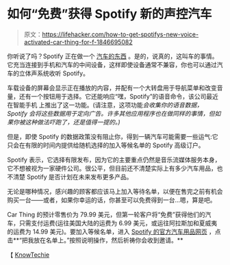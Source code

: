 # 如何“免费”获得 Spotify 新的声控汽车

> 原文：<https://lifehacker.com/how-to-get-spotifys-new-voice-activated-car-thing-for-f-1846695082>

你听说了吗？Spotify 正在做一个 [汽车的东西](https://newsroom.spotify.com/2021-04-13/spotify-launches-our-newest-exploration-a-limited-release-of-car-thing-a-smart-player-for-your-car/) 。是的，说真的，这叫车的事情。它充当连接到手机和汽车的中间设备，这样即使设备通常不兼容，你也可以通过汽车的立体声系统收听 Spotify。



车载设备的屏幕会显示正在播放的内容，并配有一个大转盘用于导航菜单和改变音量，还有一个按钮用于选择。它还能响应“嘿，Spotify”的语音命令，该公司最近在智能手机 上推出了这一功能。(请注意，这项功能*会收集你的语音数据，Spotify 会将这些数据用于定向广告。许多其他应用程序也在做同样的事情，但如果你被这种做法吓跑了，还是值得一提的。)*

但是，即使 Spotify 的数据政策没有阻止你，得到一辆汽车可能需要一些运气:它只会在有限的时间内提供给随机选择的加入等候名单的 Spotify 高级订户。

Spotify 表示，它选择有限发布，因为它的主要重点仍然是音乐流媒体服务本身，它不想被视为一家硬件公司。很公平，但目前还不清楚实际上有多少汽车用品，也不清楚 Spotify 是否计划在未来发布更多产品。

无论是哪种情况，感兴趣的顾客都应该马上加入等待名单，以便在售完之前有机会购买一台——或者，如果你幸运的话，你甚至可以免费得到一台...嗯，算是吧。

Car Thing 的预计零售价为 79.99 美元，但第一轮客户将“免费”获得他们的汽车，只需支付运费(运往美国大陆的运费为 6.99 美元，或运往阿拉斯加和夏威夷的运费为 14.99 美元)。要加入等候名单，进入 [Spotify 的官方汽车用品网页](https://carthing.spotify.com/) ，点击**“把我放在名单上。”按照说明操作，然后祈祷你会收到邀请。**

【 [KnowTechie](https://knowtechie.com/if-youve-got-spotify-premium-heres-how-to-claim-the-spotify-car-thing/)